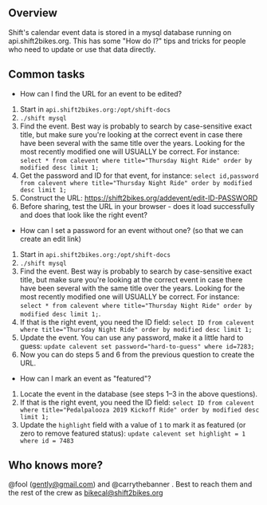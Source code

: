 ## Overview

Shift's calendar event data is stored in a mysql database running on api.shift2bikes.org.  This has some "How do I?" tips and tricks for people who need to update or use that data directly.

## Common tasks

- How can I find the URL for an event to be edited?
1. Start in `api.shift2bikes.org:/opt/shift-docs`
2. `./shift mysql`
3. Find the event.  Best way is probably to search by case-sensitive exact title, but make sure you're looking at the correct event in case there have been several with the same title over the years.  Looking for the most recently modified one will USUALLY be correct.  For instance: `select * from calevent where title="Thursday Night Ride" order by modified desc limit 1;`
4. Get the password and ID for that event, for instance:  `select id,password from calevent where title="Thursday Night Ride" order by modified desc limit 1;`
5. Construct the URL:  https://shift2bikes.org/addevent/edit-ID-PASSWORD
6. Before sharing, test the URL in your browser - does it load successfully and does that look like the right event?

- How can I set a password for an event without one? (so that we can create an edit link)
1. Start in `api.shift2bikes.org:/opt/shift-docs`
2. `./shift mysql`
3. Find the event.  Best way is probably to search by case-sensitive exact title, but make sure you're looking at the correct event in case there have been several with the same title over the years.  Looking for the most recently modified one will USUALLY be correct.  For instance: `select * from calevent where title="Thursday Night Ride" order by modified desc limit 1;`.  
4. If that is the right event, you need the ID field: `select ID from calevent where title="Thursday Night Ride" order by modified desc limit 1;`
5. Update the event.  You can use any password, make it a little hard to guess: `update calevent set password="hard-to-guess" where id=7283;`
6. Now you can do steps 5 and 6 from the previous question to create the URL.

- How can I mark an event as "featured"?
1. Locate the event in the database (see steps 1–3 in the above questions). 
2. If that is the right event, you need the ID field: `select ID from calevent where title="Pedalpalooza 2019 Kickoff Ride" order by modified desc limit 1;`
5. Update the `highlight` field with a value of `1` to mark it as featured (or zero to remove featured status): `update calevent set highlight = 1 where id = 7483`


## Who knows more?

@fool (gently@gmail.com) and @carrythebanner .  Best to reach them and the rest of the crew as bikecal@shift2bikes.org

